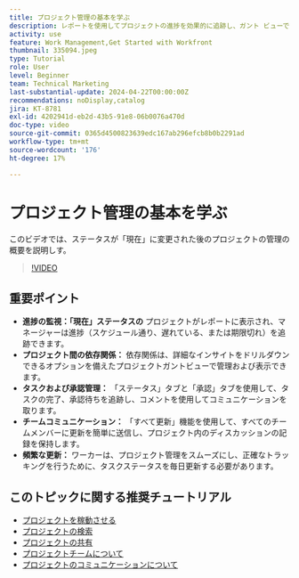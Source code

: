 ```yaml
---
title: プロジェクト管理の基本を学ぶ
description: レポートを使用してプロジェクトの進捗を効果的に追跡し、ガント ビューで依存関係を管理し、タスクと承認を監視して、チームのコミュニケーションを強化し、頻繁な更新でスムーズなワークフローを確保します。
activity: use
feature: Work Management,Get Started with Workfront
thumbnail: 335094.jpeg
type: Tutorial
role: User
level: Beginner
team: Technical Marketing
last-substantial-update: 2024-04-22T00:00:00Z
recommendations: noDisplay,catalog
jira: KT-8781
exl-id: 4202941d-eb2d-43b5-91e8-06b0076a470d
doc-type: video
source-git-commit: 0365d4500823639edc167ab296efcb8b0b2291ad
workflow-type: tm+mt
source-wordcount: '176'
ht-degree: 17%

---
```


# プロジェクト管理の基本を学ぶ

このビデオでは、ステータスが「現在」に変更された後のプロジェクトの管理の概要を説明し&#x200B;す。

>[!VIDEO](https://video.tv.adobe.com/v/335094/?quality=12&learn=on&enablevpops)

## 重要ポイント

* **進捗の監視：「現在」ステータスの** プロジェクトがレポートに表示され、マネージャーは進捗（スケジュール通り、遅れている、または期限切れ）を追跡できます。
* **プロジェクト間の依存関係：** 依存関係は、詳細なインサイトをドリルダウンできるオプションを備えたプロジェクトガントビューで管理および表示できます。
* **タスクおよび承認管理：** 「ステータス」タブと「承認」タブを使用して、タスクの完了、承認待ちを追跡し、コメントを使用してコミュニケーションを取ります。
* **チームコミュニケーション：** 「すべて更新」機能を使用して、すべてのチームメンバーに更新を簡単に送信し、プロジェクト内のディスカッションの記録を保持します。
* **頻繁な更新：** ワーカーは、プロジェクト管理をスムーズにし、正確なトラッキングを行うために、タスクステータスを毎日更新する必要があります。&#x200B;


## このトピックに関する推奨チュートリアル

* [プロジェクトを稼動させる](/help/manage-work/projects/take-a-project-live.md)
* [プロジェクトの検索](/help/manage-work/projects/find-projects.md)
* [プロジェクトの共有](/help/manage-work/projects/share-a-project.md)
* [プロジェクトチームについて](/help/manage-work/projects/understand-the-project-team.md)
* [プロジェクトのコミュニケーションについて](/help/manage-work/projects/understand-project-communication.md)
